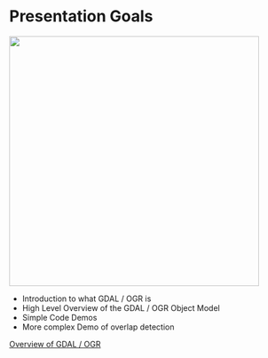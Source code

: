 # Presentation Goals

<IMG src="https://lh3.googleusercontent.com/CUp6-ywEl4yaJ4LTd4i07prAzPow8bii879jian0KIQ6jVsuTvtHhpt4Vu4q04YpJ94fXzIrZS29AAlsBmAGBMQ24szSyctu4urRTvyQsbQQ165eDltwmplN-MatpGesvRcrX4TmW44A-OrdNfua7G6ttiqjA5zD6mEfRvWotFjoqICv73rweLKVecLGDCcMdsFUsl_hFvkK7MBd22SDESEHP1eW_wMrjTLw9oBuNuKcsFYLtpxkSQOAGZQTg85Vj4vKWI6lhOxCcP3ibxssbAUCIHUofZEI4g5kPGvk7coAqSyRU5qQ-fxuK22PtzPT1OXCbaPcHxA9h8c3kDJQQaxPILzBi05MXpAhNn7zzbO_15tIraq6cFTsTPXvE6XOIRorSWVG7v49TTF5vIe8eTkXjATIJf0UikyHgNT5fvrx9eYe9im1cye-H9eQbn1ccRLyUhX-ofxBd__8UTtmfbsKNtNlKedo4atMcoL4gZCy15Ey7ynCfOQXAW0s1rix70SPDDEDDWI2eotW2nFR4xem6o6TXhKlN2bBWuangvHkPk1mYLLSTWLYUh2iqIkI_B3Aze1A-NKyW-Zi735I_0-KvsKvQ79kdbdrcvo0lJ9yZKWp5iGbLD2COaPUYULzcI9xs3SUb-FKay2-NzmTv-x9xAlDoqKreZkCk4jvQl4ciWiTD8APdGevDUSYWpTJRNTzNuu-BQeYqm9KpqW7RQmCpHmhdgkn8FDLQWmTM85fandf=w1172-h880-no" width=450>


* Introduction to what GDAL / OGR is
* High Level Overview of the GDAL / OGR Object Model
* Simple Code Demos
* More complex Demo of overlap detection

[Overview of GDAL / OGR](gdal_overview_2.md)

